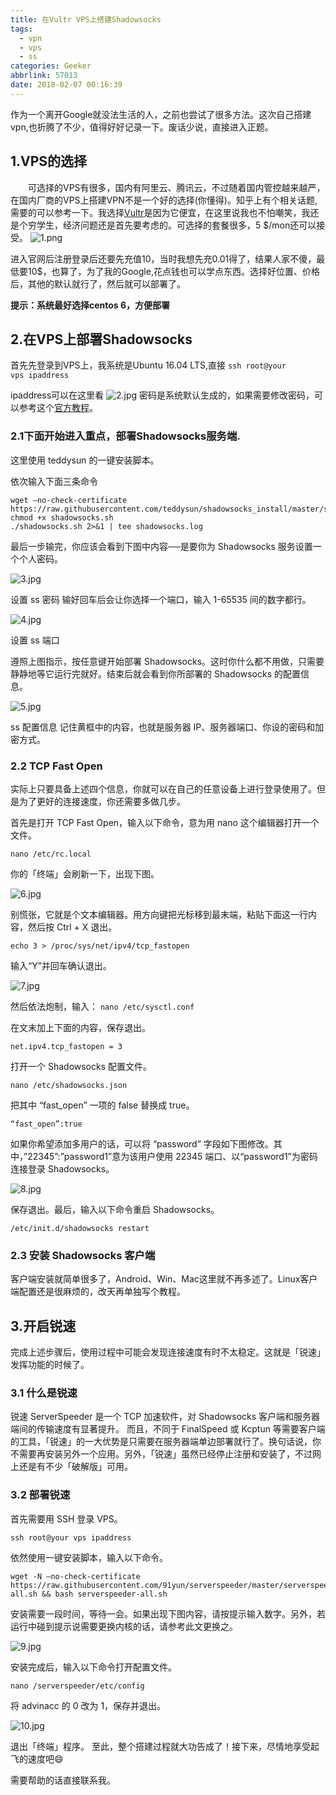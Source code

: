 ```yaml
---
title: 在Vultr VPS上搭建Shadowsocks
tags:
  - vpn
  - vps
  - ss
categories: Geeker
abbrlink: 57013
date: 2018-02-07 00:16:39
---
```

作为一个离开Google就没法生活的人，之前也尝试了很多方法。这次自己搭建vpn,也折腾了不少，值得好好记录一下。废话少说，直接进入正题。

## 1.VPS的选择
　　可选择的VPS有很多，国内有阿里云、腾讯云，不过随着国内管控越来越严，在国内厂商的VPS上搭建VPN不是一个好的选择(你懂得)。知乎上有个相关话题,需要的可以参考一下。我选择[Vultr](https://www.vultr.com/?ref=7325742)是因为它便宜，在这里说我也不怕嘲笑，我还是个穷学生，经济问题还是首先要考虑的。可选择的套餐很多，5 $/mon还可以接受。
![1.png](https://i.loli.net/2018/03/07/5a9f517f5e486.png)
<!--more-->

进入官网后注册登录后还要先充值10，当时我想先充0.01得了，结果人家不傻，最低要10$，也算了，为了我的Google,花点钱也可以学点东西。选择好位置、价格后，其他的默认就行了，然后就可以部署了。

<b>提示：系统最好选择centos 6，方便部署</b>

## 2.在VPS上部署Shadowsocks
首先先登录到VPS上，我系统是Ubuntu 16.04 LTS,直接
<code>ssh root@your vps ipaddress</code>

ipaddress可以在这里看
![2.jpg](https://i.loli.net/2018/03/07/5a9f517f28365.jpg)
密码是系统默认生成的，如果需要修改密码，可以参考这个[官方教程](
https://www.vultr.com/docs/boot-into-single-user-mode-reset-root-password
)。

### 2.1下面开始进入重点，部署Shadowsocks服务端.
这里使用 teddysun 的一键安装脚本。

依次输入下面三条命令

<pre><code>wget –no-check-certificate https://raw.githubusercontent.com/teddysun/shadowsocks_install/master/shadowsocks.sh
chmod +x shadowsocks.sh
./shadowsocks.sh 2>&1 | tee shadowsocks.log</code></pre>

最后一步输完，你应该会看到下图中内容──是要你为 Shadowsocks 服务设置一个个人密码。

![3.jpg](https://i.loli.net/2018/03/07/5a9f517f2ecf9.jpg)

设置 ss 密码
输好回车后会让你选择一个端口，输入 1-65535 间的数字都行。

![4.jpg](https://i.loli.net/2018/03/07/5a9f517f49a08.jpg)

设置 ss 端口

遵照上图指示，按任意键开始部署 Shadowsocks。这时你什么都不用做，只需要静静地等它运行完就好。结束后就会看到你所部署的 Shadowsocks 的配置信息。

![5.jpg](https://i.loli.net/2018/03/07/5a9f517f4f519.jpg)

ss 配置信息
记住黄框中的内容，也就是服务器 IP、服务器端口、你设的密码和加密方式。

### 2.2 TCP Fast Open
实际上只要具备上述四个信息，你就可以在自己的任意设备上进行登录使用了。但是为了更好的连接速度，你还需要多做几步。

首先是打开 TCP Fast Open，输入以下命令，意为用 nano 这个编辑器打开一个文件。

<code>nano /etc/rc.local</code> 

你的「终端」会刷新一下，出现下图。

![6.jpg](https://i.loli.net/2018/03/07/5a9f517f50dae.jpg)

别慌张，它就是个文本编辑器。用方向键把光标移到最末端，粘贴下面这一行内容，然后按 Ctrl + X 退出。

<code>echo 3 > /proc/sys/net/ipv4/tcp_fastopen</code>

输入“Y”并回车确认退出。

![7.jpg](https://i.loli.net/2018/03/07/5a9f517f524d2.jpg)

然后依法炮制，输入：
<code>nano /etc/sysctl.conf</code>

在文末加上下面的内容，保存退出。

<code>net.ipv4.tcp_fastopen = 3</code>

打开一个 Shadowsocks 配置文件。

<code>nano /etc/shadowsocks.json</code>

把其中 “fast_open” 一项的 false 替换成 true。

<code>“fast_open”:true</code>

如果你希望添加多用户的话，可以将 “password” 字段如下图修改。其中，”22345”:”password1”意为该用户使用 22345 端口、以“password1”为密码连接登录 Shadowsocks。

![8.jpg](https://i.loli.net/2018/03/07/5a9f517f53bc0.jpg)

保存退出。最后，输入以下命令重启 Shadowsocks。

<code>/etc/init.d/shadowsocks restart</code>

### 2.3 安装 Shadowsocks 客户端
客户端安装就简单很多了，Android、Win、Mac这里就不再多述了。Linux客户端配置还是很麻烦的，改天再单独写个教程。

## 3.开启锐速
完成上述步骤后，使用过程中可能会发现连接速度有时不太稳定。这就是「锐速」发挥功能的时候了。

### 3.1 什么是锐速
锐速 ServerSpeeder 是一个 TCP 加速软件，对 Shadowsocks 客户端和服务器端间的传输速度有显著提升。
而且，不同于 FinalSpeed 或 Kcptun 等需要客户端的工具，「锐速」的一大优势是只需要在服务器端单边部署就行了。换句话说，你不需要再安装另外一个应用。另外，「锐速」虽然已经停止注册和安装了，不过网上还是有不少「破解版」可用。

### 3.2 部署锐速
首先需要用 SSH 登录 VPS。

<code>ssh root@your vps ipaddress</code>

依然使用一键安装脚本，输入以下命令。

<pre><code>wget -N –no-check-certificate https://raw.githubusercontent.com/91yun/serverspeeder/master/serverspeeder-all.sh && bash serverspeeder-all.sh</code></pre>


安装需要一段时间，等待一会。如果出现下图内容，请按提示输入数字。另外，若运行中碰到提示说需要更换内核的话，请参考此文更换之。

![9.jpg](https://i.loli.net/2018/03/07/5a9f517f60327.jpg)

安装完成后，输入以下命令打开配置文件。

<code>nano /serverspeeder/etc/config</code>

将 advinacc 的 0 改为 1，保存并退出。

![10.jpg](https://i.loli.net/2018/03/07/5a9f517f5cdf7.jpg)

退出「终端」程序。
至此，整个搭建过程就大功告成了！接下来，尽情地享受起飞的速度吧😄


需要帮助的话直接联系我。